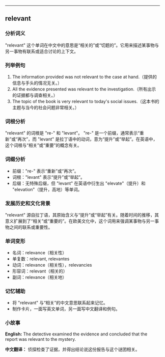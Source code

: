 
---------------
## relevant
### 分析词义
"relevant" 这个单词在中文中的意思是“相关的”或“切题的”。它用来描述某事物与另一事物有联系或适合讨论的上下文。

### 列举例句
1. The information provided was not relevant to the case at hand.（提供的信息与手头的情况无关。）
2. All the evidence presented was relevant to the investigation.（所有出示的证据都与调查相关。）
3. The topic of the book is very relevant to today's social issues.（这本书的主题与当今的社会问题非常相关。）

### 词根分析
"relevant" 的词根是 "re-" 和 "levant"。 "re-" 是一个前缀，通常表示“重新”或“再次”，而 "levant" 是拉丁语中的动词，意为“提升”或“举起”。在英语中，这个词根与“相关”或“重要”的概念有关。

### 词缀分析
- 前缀："re-" 表示“重新”或“再次”。
- 词根："levant" 表示“提升”或“举起”。
- 后缀：无特殊后缀，但 "levant" 在英语中衍生出 "elevate"（提升）和 "elevation"（提升，高地）等单词。

### 发展历史和文化背景
"relevant" 源自拉丁语，其原始含义与“提升”或“举起”有关。随着时间的推移，其意义扩展到了“相关”或“重要的”。在欧美文化中，这个词用来强调某事物与另一事物之间的联系或重要性。

### 单词变形
- 名词：relevance（相关性）
- 单复数：relevant, relevantes
- 动词：relevance（相关性），relevancies
- 形容词：relevant（相关的）
- 副词：relevance（相关地）

### 记忆辅助
- 将 "relevant" 与“相关”的中文意思联系起来记忆。
- 制作卡片，一面写英文单词，另一面写中文翻译和例句。

### 小故事
**English:**
The detective examined the evidence and concluded that the report was relevant to the mystery.

**中文翻译：**
侦探检查了证据，并得出结论说这份报告与这个谜团相关。

